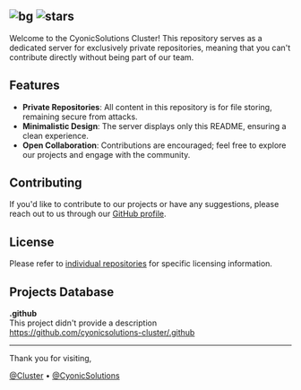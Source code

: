 ![bg](https://img.shields.io/badge/CyonicSolutions%20V1-0000FF)
![stars](https://img.shields.io/github/stars/getcyonic?style=flat&labelColor=0000FF&color=0000FF)
------
Welcome to the CyonicSolutions Cluster! This repository serves as a dedicated server for exclusively private repositories, meaning that you can't contribute directly without being part of our team.

## Features
- **Private Repositories**: All content in this repository is for file storing, remaining secure from attacks.
- **Minimalistic Design**: The server displays only this README, ensuring a clean  experience.
- **Open Collaboration**: Contributions are encouraged; feel free to explore our projects and engage with the community.

## Contributing
If you'd like to contribute to our projects or have any suggestions, please reach out to us through our [GitHub profile](https://github.com/getcyonic).

## License
Please refer to [individual repositories](https://github.com/orgs/getcyonic/repositories) for specific licensing information.

## Projects Database
<!-- <projects> -->
**.github**
<br>This project didn't provide a description
<br>https://github.com/cyonicsolutions-cluster/.github<br>
<!-- </projects> -->

---

Thank you for visiting,

[@Cluster](https://github.com/cyonicsolutions-cluster) •
[@CyonicSolutions](https://github.com/getcyonic)
